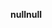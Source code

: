 <span data-ttu-id="ab1fc-101">**null**</span><span class="sxs-lookup"><span data-stu-id="ab1fc-101">**null**</span></span>